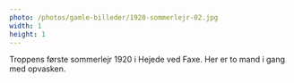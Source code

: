 ```yaml
---
photo: /photos/gamle-billeder/1920-sommerlejr-02.jpg
width: 1
height: 1
---
```

Troppens første sommerlejr 1920 i Hejede ved Faxe.
Her er to mand i gang med opvasken.
